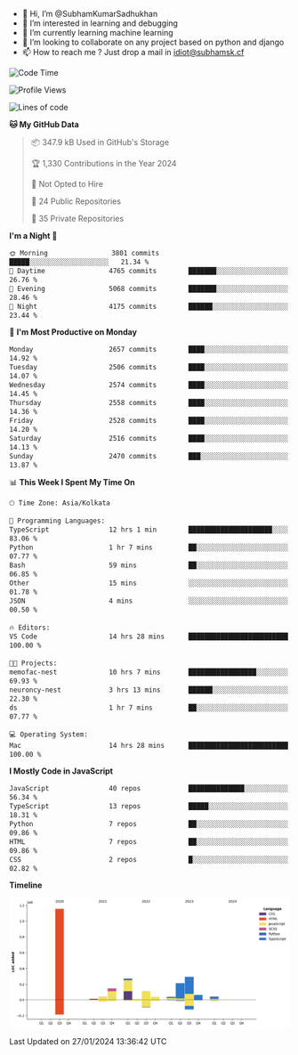 - 👋 Hi, I’m @SubhamKumarSadhukhan
- 👀 I’m interested in learning and debugging
- 🌱 I’m currently learning machine learning
- 💞️ I’m looking to collaborate on any project based on python and django
- 📫 How to reach me ?
      Just drop a mail in idiot@subhamsk.cf

<!---
SubhamKumarSadhukhan/SubhamKumarSadhukhan is a ✨ special ✨ repository because its `README.md` (this file) appears on your GitHub profile.
You can click the Preview link to take a look at your changes.
--->


<!--START_SECTION:waka-->
![Code Time](http://img.shields.io/badge/Code%20Time-1%2C916%20hrs%201%20min-blue)

![Profile Views](http://img.shields.io/badge/Profile%20Views-0-blue)

![Lines of code](https://img.shields.io/badge/From%20Hello%20World%20I%27ve%20Written-2.4%20million%20lines%20of%20code-blue)

**🐱 My GitHub Data** 

> 📦 347.9 kB Used in GitHub's Storage 
 > 
> 🏆 1,330 Contributions in the Year 2024
 > 
> 🚫 Not Opted to Hire
 > 
> 📜 24 Public Repositories 
 > 
> 🔑 35 Private Repositories 
 > 
**I'm a Night 🦉** 

```text
🌞 Morning                3801 commits        █████░░░░░░░░░░░░░░░░░░░░   21.34 % 
🌆 Daytime                4765 commits        ███████░░░░░░░░░░░░░░░░░░   26.76 % 
🌃 Evening                5068 commits        ███████░░░░░░░░░░░░░░░░░░   28.46 % 
🌙 Night                  4175 commits        ██████░░░░░░░░░░░░░░░░░░░   23.44 % 
```
📅 **I'm Most Productive on Monday** 

```text
Monday                   2657 commits        ████░░░░░░░░░░░░░░░░░░░░░   14.92 % 
Tuesday                  2506 commits        ████░░░░░░░░░░░░░░░░░░░░░   14.07 % 
Wednesday                2574 commits        ████░░░░░░░░░░░░░░░░░░░░░   14.45 % 
Thursday                 2558 commits        ████░░░░░░░░░░░░░░░░░░░░░   14.36 % 
Friday                   2528 commits        ████░░░░░░░░░░░░░░░░░░░░░   14.20 % 
Saturday                 2516 commits        ████░░░░░░░░░░░░░░░░░░░░░   14.13 % 
Sunday                   2470 commits        ███░░░░░░░░░░░░░░░░░░░░░░   13.87 % 
```


📊 **This Week I Spent My Time On** 

```text
🕑︎ Time Zone: Asia/Kolkata

💬 Programming Languages: 
TypeScript               12 hrs 1 min        █████████████████████░░░░   83.06 % 
Python                   1 hr 7 mins         ██░░░░░░░░░░░░░░░░░░░░░░░   07.77 % 
Bash                     59 mins             ██░░░░░░░░░░░░░░░░░░░░░░░   06.85 % 
Other                    15 mins             ░░░░░░░░░░░░░░░░░░░░░░░░░   01.78 % 
JSON                     4 mins              ░░░░░░░░░░░░░░░░░░░░░░░░░   00.50 % 

🔥 Editors: 
VS Code                  14 hrs 28 mins      █████████████████████████   100.00 % 

🐱‍💻 Projects: 
memofac-nest             10 hrs 7 mins       █████████████████░░░░░░░░   69.93 % 
neuroncy-nest            3 hrs 13 mins       ██████░░░░░░░░░░░░░░░░░░░   22.30 % 
ds                       1 hr 7 mins         ██░░░░░░░░░░░░░░░░░░░░░░░   07.77 % 

💻 Operating System: 
Mac                      14 hrs 28 mins      █████████████████████████   100.00 % 
```

**I Mostly Code in JavaScript** 

```text
JavaScript               40 repos            ██████████████░░░░░░░░░░░   56.34 % 
TypeScript               13 repos            █████░░░░░░░░░░░░░░░░░░░░   18.31 % 
Python                   7 repos             ██░░░░░░░░░░░░░░░░░░░░░░░   09.86 % 
HTML                     7 repos             ██░░░░░░░░░░░░░░░░░░░░░░░   09.86 % 
CSS                      2 repos             █░░░░░░░░░░░░░░░░░░░░░░░░   02.82 % 
```



**Timeline**

![Lines of Code chart](https://raw.githubusercontent.com/SubhamKumarSadhukhan/SubhamKumarSadhukhan/main/assets/bar_graph.png)


 Last Updated on 27/01/2024 13:36:42 UTC
<!--END_SECTION:waka-->
